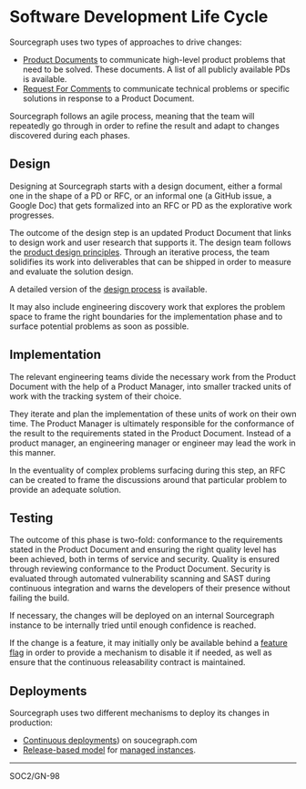 # Software Development Life Cycle

Sourcegraph uses two types of approaches to drive changes:

- [Product Documents](../product/process/product_documents.md) to communicate high-level product problems that need to be solved. These documents. A list of all publicly available PDs is available.
- [Request For Comments](../../../company-info-and-process/communication/rfcs/index.md) to communicate technical problems or specific solutions in response to a Product Document.

Sourcegraph follows an agile process, meaning that the team will repeatedly go through in order to refine the result and adapt to changes discovered during each phases.

## Design

Designing at Sourcegraph starts with a design document, either a formal one in the shape of a PD or RFC, or an informal one (a GitHub issue, a Google Doc) that gets formalized into an RFC or PD as the explorative work progresses.

The outcome of the design step is an updated Product Document that links to design work and user research that supports it. The design team follows the [product design principles](../product/design/index.md). Through an iterative process, the team solidifies its work into deliverables that can be shipped in order to measure and evaluate the solution design.

A detailed version of the [design process](../product/design/design_process.md) is available.

It may also include engineering discovery work that explores the problem space to frame the right boundaries for the implementation phase and to surface potential problems as soon as possible.

## Implementation

The relevant engineering teams divide the necessary work from the Product Document with the help of a Product Manager, into smaller tracked units of work with the tracking system of their choice.

They iterate and plan the implementation of these units of work on their own time. The Product Manager is ultimately responsible for the conformance of the result to the requirements stated in the Product Document. Instead of a product manager, an engineering manager or engineer may lead the work in this manner.

In the eventuality of complex problems surfacing during this step, an RFC can be created to frame the discussions around that particular problem to provide an adequate solution.

## Testing

The outcome of this phase is two-fold: conformance to the requirements stated in the Product Document and ensuring the right quality level has been achieved, both in terms of service and security. Quality is ensured through reviewing conformance to the Product Document. Security is evaluated through automated vulnerability scanning and SAST during continuous integration and warns the developers of their presence without failing the build.

If necessary, the changes will be deployed on an internal Sourcegraph instance to be internally tried until enough confidence is reached.

If the change is a feature, it may initially only be available behind a [feature flag](../engineering/tools/continuous_releasability.md#a-feature-flag-is-required-for-every-new-feature) in order to provide a mechanism to disable it if needed, as well as ensure that the continuous releasability contract is maintained.

## Deployments

Sourcegraph uses two different mechanisms to deploy its changes in production:

- [Continuous deployments](../engineering/index.md#sourcegraph-deployments-and-other-developer-test-instances)) on soucegraph.com
- [Release-based model](../engineering/process/releases/index.md) for [managed instances](../engineering/cloud/delivery/managed/index.md).

---

<span class="badge badge-note">SOC2/GN-98</span>
